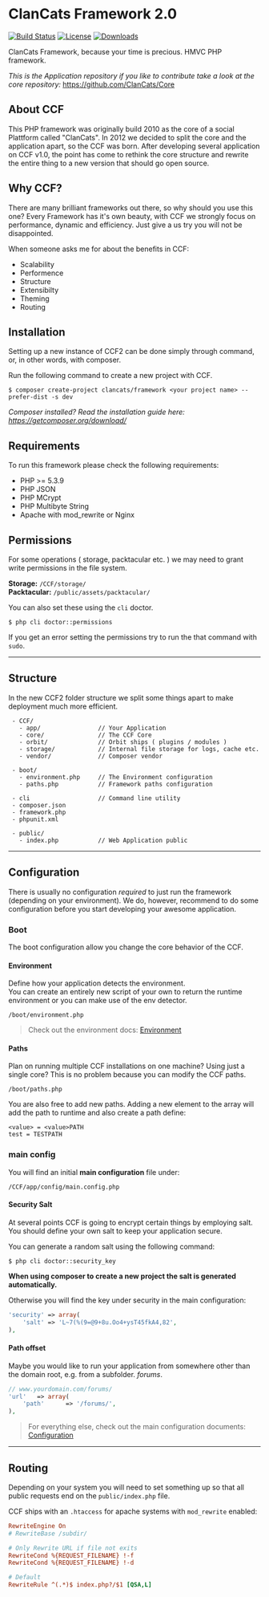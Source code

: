 ClanCats Framework 2.0
======================

[![Build Status](https://travis-ci.org/ClanCats/Framework.svg?branch=master)](https://travis-ci.org/ClanCats/Framework)
[![License](http://img.shields.io/packagist/l/clancats/framework.svg)](https://github.com/ClanCats/Framework)
[![Downloads](http://img.shields.io/packagist/dm/clancats/core.svg)](https://github.com/ClanCats/Framework)


ClanCats Framework, because your time is precious. HMVC PHP framework.

_This is the Application repository if you like to contribute take a look at the core repository:_ https://github.com/ClanCats/Core

## About CCF

This PHP framework was originally build 2010 as the core of a social Plattform called "ClanCats". In 2012 we decided to split the core and the application apart, so the CCF was born. After developing several application on CCF v1.0, the point has come to rethink the core structure and rewrite the entire thing to a new version that should go open source.

## Why CCF?

There are many brilliant frameworks out there, so why should you use this one? Every Framework has it's own beauty, with CCF we strongly focus on performance, dynamic and efficiency. Just give a us try you will not be disappointed. 

When someone asks me for about the benefits in CCF:

 * Scalability 
 * Performence
 * Structure
 * Extensibilty
 * Theming
 * Routing
 
## Installation

Setting up a new instance of CCF2 can be done simply through command, or, in other words, with composer.

Run the following command to create a new project with CCF.

```
$ composer create-project clancats/framework <your project name> --prefer-dist -s dev
```

_Composer installed? Read the installation guide here: https://getcomposer.org/download/_

## Requirements

To run this framework please check the following requirements:

 * PHP >= 5.3.9
 * PHP JSON
 * PHP MCrypt
 * PHP Multibyte String
 * Apache with mod_rewrite or Nginx

## Permissions

For some operations ( storage, packtacular etc. ) we may need to grant write permissions in the file system. 

**Storage:** `/CCF/storage/`<br/>
**Packtacular:** `/public/assets/packtacular/`

You can also set these using the `cli` doctor.

```
$ php cli doctor::permissions
```

If you get an error setting the permissions try to run the that command with `sudo`.

---

## Structure

In the new CCF2 folder structure we split some things apart to make deployment much more efficient.<br/>


```
 - CCF/
   - app/                // Your Application 
   - core/               // The CCF Core
   - orbit/              // Orbit ships ( plugins / modules ) 
   - storage/            // Internal file storage for logs, cache etc.
   - vendor/             // Composer vendor

 - boot/
   - environment.php     // The Environment configuration
   - paths.php           // Framework paths configuration

 - cli                   // Command line utility
 - composer.json
 - framework.php
 - phpunit.xml

 - public/
   - index.php           // Web Application public
```

---

## Configuration

There is usually no configuration _required_ to just run the framework (depending on your environment). We do, however, recommend to do some configuration before you start developing your awesome application.

### Boot

The boot configuration allow you change the core behavior of the CCF.

#### Environment

Define how your application detects the environment.<br/>
You can create an entirely new script of your own to return the runtime environment or you can make use of the env detector.

```
/boot/environment.php
```

> Check out the environment docs: [Environment](/docs/application/environment)

#### Paths

Plan on running multiple CCF installations on one machine? Using just a single core? This is no problem because you can modify the CCF paths. 

```
/boot/paths.php
```

You are also free to add new paths. Adding a new element to the array will add the path to runtime and also create a path define:

```
<value> = <value>PATH
test = TESTPATH
```

### main config

You will find an initial **main configuration** file under:

```
/CCF/app/config/main.config.php
```

#### Security Salt

At several points CCF is going to encrypt certain things by employing salt. You should define your own salt to keep your application secure.

You can generate a random salt using the following command:

```
$ php cli doctor::security_key
```

**When using composer to create a new project the salt is generated automatically.**

Otherwise you will find the key under security in the main configuration:

```php
'security' => array(
    'salt' => 'L~7(%(9=@9+8u.Oo4+ysT45fkA4,82',
),
```

#### Path offset

Maybe you would like to run your application from somewhere other than the domain root, e.g. from a subfolder.
*forums*.

```php
// www.yourdomain.com/forums/
'url'	=> array(
    'path'		=> '/forums/',
),
```

> For everything else, check out the main configuration documents: [Configuration](/docs/application/main_configuration/)

---

## Routing

Depending on your system you will need to set something up so that all public requests end on the `public/index.php` file.

CCF ships with an `.htaccess` for apache systems with `mod_rewrite` enabled:

```ini
RewriteEngine On
# RewriteBase /subdir/

# Only Rewrite URL if file not exits
RewriteCond %{REQUEST_FILENAME} !-f
RewriteCond %{REQUEST_FILENAME} !-d

# Default
RewriteRule ^(.*)$ index.php?/$1 [QSA,L]
```
